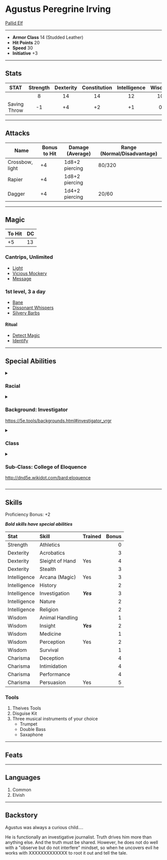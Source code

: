 # Agustus Peregrine Irving 
[Pallid Elf](https://5e.tools/races.html#elf%20(pallid)_egw)
___
- **Armor Class** 14 (Studded Leather)
- **Hit Points** 20
- **Speed** 30
- **Initiative** +3
___
## Stats
|STAT|Strength|Dexterity|Constitution|Intelligence|Wisdom|Charisma|
|:---:|:---:|:---:|:---:|:---:|:---:|:---:|
||8|14|14|12|10|17|
|Saving Throw|-1|+4|+2|+1|0|+5|
___
## Attacks
|Name|Bonus to Hit|Damage (Average)|Range (Normal/Disadvantage)|
|--|--|--|--|
|Crossbow, light|+4|1d8+2 piercing|80/320|
|Rapier|+4|1d8+2 piercing||
|Dagger|+4|1d4+2 piercing|20/60|
___
## Magic
|To Hit|DC|
|--|--|
|+5|13|

### Cantrips, Unlimited
- [Light](https://5e.tools/spells.html#light_phb)
- [Vicious Mockery](https://5e.tools/spells.html#vicious%20mockery_phb)
- [Message](https://5e.tools/spells.html#message_phb)

### 1st level, 3 a day
- [Bane](https://5e.tools/spells.html#bane_phb)
- [Dissonant Whispers](https://5e.tools/spells.html#dissonant%20whispers_phb)
- [Silvery Barbs](https://5e.tools/spells.html#silvery%20barbs_scc)
#### Ritual
- [Detect Magic](https://5e.tools/spells.html#detect%20magic_phb)
- [Identify](https://5e.tools/spells.html#identify_phb)
___
## Special Abilities

<details>
<summary>

### Racial

</summary>

#### Darkvision (60 feet)
#### Fey Ancestry
You have advantage on saving throws against being charmed, and magic can't put you to sleep.

#### Trance
Elves don't need to sleep. Instead, they meditate deeply, remaining semiconscious, for 4 hours a day. 

#### Incisive Sense
You have advantage on Intelligence (Investigation) and Wisdom (Insight) checks.

#### Blessing of the Moon Weaver
You know the light cantrip. When you reach 3rd level, you can cast the sleep spell once with this trait and regain the ability to do so when you finish a long rest. When you reach 5th level, you can cast the invisibility spell (targeting yourself only) once with this trait and regain the ability to do so when you finish a long rest. Casting these spells with this trait doesn't require material components. Wisdom is your spellcasting ability for these spells.

</details>
<details>
<summary>

### Background: Investigator
https://5e.tools/backgrounds.html#investigator_vrgr

</summary>

#### Official Inquiry
You're experienced at gaining access to people and places to get the information you need. Through a combination of fast-talking, determination, and official-looking documentation, you can gain access to a place or an individual related to a crime you're investigating. Those who aren't involved in your investigation avoid impeding you or pass along your requests. Additionally, local law enforcement has firm opinions about you, viewing you as either a nuisance or one of their own.

</details>
<details>
<summary>

### Class

</summary>

#### Bardic Inspiration (d6)
The die becomes a d8 at 5th level, a d10 at 10th level, and a d12 at 15th level.

#### Song of Rest
Beginning at 2nd level, you can use soothing music or oration to help revitalize your wounded allies during a short rest. If you or any friendly creatures who can hear your performance regain hit points at the end of the short rest by spending one or more Hit Dice, each of those creatures regains an extra 1d6 hit points.

The extra Hit Points increase when you reach certain levels in this class: to 1d8 at 9th level, to 1d10 at 13th level, and to 1d12 at 17th level.

#### Magical Inspiration (Optional)
At 2nd level, if a creature has a Bardic Inspiration die from you and casts a spell that restores hit points or deals damage, the creature can roll that die and choose a target affected by the spell. Add the number rolled as a bonus to the hit points regained or the damage dealt. The Bardic Inspiration die is then lost.

#### Jack of All Trades
Starting at 2nd level, you can add half your proficiency bonus, rounded down, to any ability check you make that doesn't already include your proficiency bonus.

</details>
<details>
<summary>

### Sub-Class: College of Eloquence
http://dnd5e.wikidot.com/bard:eloquence

</summary>
</details>

___
## Skills
Proficiency Bonus: +2

***Bold skills have special abilities***

|Stat|Skill|Trained|Bonus|
|:--|:--|--|--:|
|Strength|Athletics||0|
|Dexterity|Acrobatics||3|
|Dexterity|Sleight of Hand|Yes|4|
|Dexterity|Stealth||3|
|Intelligence|Arcana (Magic)|Yes|3|
|Intelligence|History||2|
|Intelligence|Investigation|***Yes***|3|
|Intelligence|Nature||2|
|Intelligence|Religion||2|
|Wisdom|Animal Handling||1|
|Wisdom|Insight|***Yes***|2|
|Wisdom|Medicine||1|
|Wisdom|Perception|Yes|2|
|Wisdom|Survival||1|
|Charisma|Deception||4|
|Charisma|Intimidation||4|
|Charisma|Performance||4|
|Charisma|Persuasion|Yes|5|

### Tools
1) Theives Tools
1) Disguise Kit
1) Three musical instruments of your choice
    - Trumpet 
    - Double Bass
    - Saxaphone
___
## Feats
___
## Languages
1) Common
1) Elvish
___
## Backstory
Agustus was always a curious child....

He is functionally an investigative journalist.
Truth drives him more than anything else. And the truth must be shared. 
However, he does not do well with a "observe but do not interfere" mindset, so when he uncovers evil he works with XXXXXXXXXXXXX to root it out and tell the tale. 
